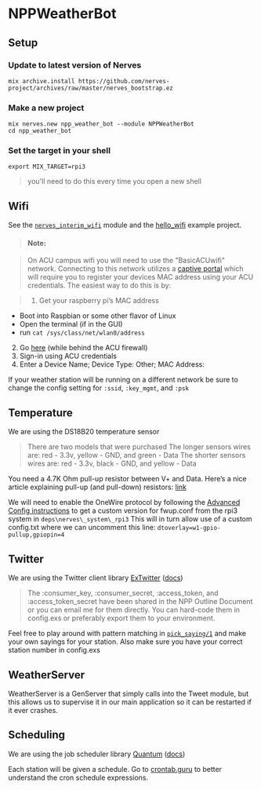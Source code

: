 # NPPWeatherBot

## Setup
### Update to latest version of Nerves
    mix archive.install https://github.com/nerves-project/archives/raw/master/nerves_bootstrap.ez
### Make a new project
    mix nerves.new npp_weather_bot --module NPPWeatherBot
    cd npp_weather_bot
### Set the target in your shell
    export MIX_TARGET=rpi3
> you'll need to do this every time you open a new shell

## Wifi
See the [`nerves_interim_wifi`](https://github.com/nerves-project/nerves_interim_wifi) module and 
the [hello\_wifi](https://github.com/nerves-project/nerves-examples/tree/master/hello_wifi) 
example project.

>#### Note:

> On ACU campus wifi you will need to use the "BasicACUwifi" network. Connecting to this 
network utilizes a [captive portal](https://en.wikipedia.org/wiki/Captive_portal) which 
will require you to register your devices MAC address using your ACU credentials. 
The easiest way to do this is by:

>1. Get your raspberry pi’s MAC address 
 - Boot into Raspbian or some other flavor of Linux
 - Open the terminal (if in the GUI)
 - run `cat /sys/class/net/wlan0/address`
2. Go [here](https://clearpass.acu.edu/guest/auth_login.php?target=%2Fguest%2Fmac_create.php) 
(while behind the ACU firewall)
3. Sign-in using ACU credentials
4. Enter a Device Name; Device Type: Other; MAC Address: <MAC ADDR OF RPI3>

If your weather station will be running on a different network be sure to change the config 
setting for `:ssid`, `:key_mgmt`, and `:psk`

## Temperature
We are using the DS18B20 temperature sensor

> There are two models that were purchased
The longer sensors wires are: red - 3.3v, yellow - GND, and green - Data
The shorter sensors wires are: red - 3.3v, black - GND, and yellow - Data

You need a 4.7K Ohm pull-up resistor between V+ and Data.
Here’s a nice article explaining pull-up (and pull-down) resistors:
[link](https://medium.freecodecamp.com/a-simple-explanation-of-pull-down-and-pull-up-resistors-660b308f116a#.snle4oxrl)

We will need to enable the OneWire protocol by following the
[Advanced Config instructions](https://hexdocs.pm/nerves/advanced-configuration.html#overwriting-files-in-the-boot-partition)
to get a custom version for fwup.conf from the rpi3 system in `deps\nerves\_system\_rpi3`
This will in turn allow use of a custom config.txt where we can uncomment this line:
`dtoverlay=w1-gpio-pullup,gpiopin=4`

## Twitter
We are using the Twitter client library [ExTwitter](https://github.com/parroty/extwitter)
([docs](https://hexdocs.pm/extwitter))

> The :consumer\_key, :consumer\_secret, :access\_token, and :access\_token\_secret have been 
shared in the NPP Outline Document or you can email me for them directly. You can hard-code them
in config.exs or preferably export them to your environment.

Feel free to play around with pattern matching in
[`pick_saying/1`](https://github.com/johnkacz/npp_weather_bot/blob/master/lib/npp_weather_bot/tweet.ex#L19)
and make your own sayings for your station.  Also make sure you have your correct station number in config.exs

## WeatherServer
WeatherServer is a GenServer that simply calls into the Tweet module, but this allows us
to supervise it in our main application so it can be restarted if it ever crashes.

## Scheduling
We are using the job scheduler library [Quantum](https://github.com/c-rack/quantum-elixir)
([docs](https://hexdocs.pm/quantum))

Each station will be given a schedule. Go to [crontab.guru](https://crontab.guru) to
better understand the cron schedule expressions.
